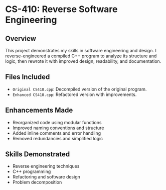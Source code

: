 # CS-410: Reverse Software Engineering

## Overview
This project demonstrates my skills in software engineering and design. I reverse-engineered a compiled C++ program to analyze its structure and logic, then rewrote it with improved design, readability, and documentation.

## Files Included
- `Original CS410.cpp`: Decompiled version of the original program.
- `Enhanced CS410.cpp`: Refactored version with improvements.

## Enhancements Made
- Reorganized code using modular functions
- Improved naming conventions and structure
- Added inline comments and error handling
- Removed redundancies and simplified logic

## Skills Demonstrated
- Reverse engineering techniques
- C++ programming
- Refactoring and software design
- Problem decomposition
